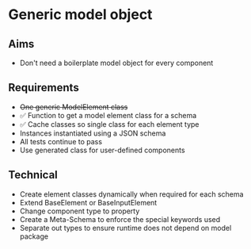 Generic model object
====================

Aims
----

- Don't need a boilerplate model object for every component

Requirements
------------

- ~~One generic ModelElement class~~
- ✅ Function to get a model element class for a schema
- ✅ Cache classes so single class for each element type
- Instances instantiated using a JSON schema
- All tests continue to pass
- Use generated class for user-defined components

Technical
---------

- Create element classes dynamically when required for each schema
- Extend BaseElement or BaseInputElement
- Change component type to property
- Create a Meta-Schema to enforce the special keywords used
- Separate out types to ensure runtime does not depend on model package
